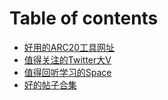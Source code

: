 # Table of contents

* [好用的ARC20工具网址](README.md)
* [值得关注的Twitter大V](accounts.md)
* [值得回听学习的Space](spaces.md)
* [好的帖子合集](tools.md)
